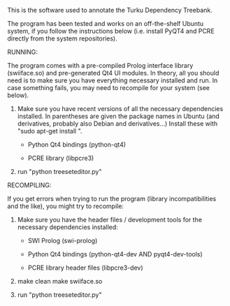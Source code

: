 This is the software used to annotate the Turku Dependency Treebank.

The program has been tested and works on an off-the-shelf Ubuntu
system, if you follow the instructions below (i.e. install PyQT4 and
PCRE directly from the system repositories).

RUNNING:

The program comes with a pre-compiled Prolog interface library
(swiiface.so) and pre-generated Qt4 UI modules. In theory, all you
should need is to make sure you have everything necessary installed
and run. In case something fails, you may need to recompile for your
system (see below).

1) Make sure you have recent versions of all the necessary
dependencies installed. In parentheses are given the package names in
Ubuntu (and derivatives, probably also Debian and derivatives...)
Install these with "sudo apt-get install <packagename>".

   * Python Qt4 bindings (python-qt4)

   * PCRE library (libpcre3)

2) run "python treeseteditor.py"


RECOMPILING:

If you get errors when trying to run the program (library
incompatibilities and the like), you might try to recompile:

1) Make sure you have the header files / development tools for the necessary dependencies installed:

   * SWI Prolog (swi-prolog)

   * Python Qt4 bindings (python-qt4-dev AND pyqt4-dev-tools)

   * PCRE library header files (libpcre3-dev)

2) make clean
   make swiiface.so

3) run "python treeseteditor.py"
